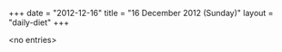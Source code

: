 +++
date = "2012-12-16"
title = "16 December 2012 (Sunday)"
layout = "daily-diet"
+++


\<no entries\>
